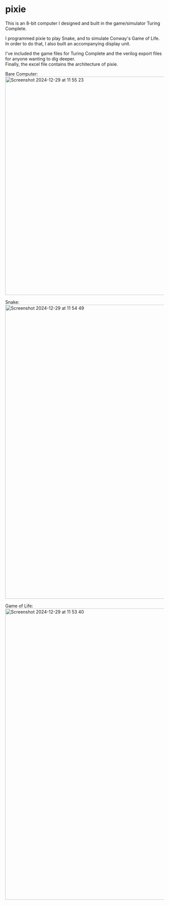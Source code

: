 # pixie

This is an 8-bit computer I designed and built in the game/simulator Turing Complete.  

I programmed pixie to play Snake, and to simulate Conway's Game of Life.
In order to do that, I also built an accompanying display unit.  

I've included the game files for Turing Complete and the verilog export files for anyone wanting to dig deeper.  
Finally, the excel file contains the architecture of pixie.  

Bare Computer:
<img width="694" alt="Screenshot 2024-12-29 at 11 55 23" src="https://github.com/user-attachments/assets/b10bb1de-61cd-46c7-a1d1-03b29c542810" />

Snake:
<img width="934" alt="Screenshot 2024-12-29 at 11 54 49" src="https://github.com/user-attachments/assets/32a4a57a-7f86-4929-adf9-b0a6b0cdf3b1" />

Game of Life:
<img width="925" alt="Screenshot 2024-12-29 at 11 53 40" src="https://github.com/user-attachments/assets/07e9879b-7536-4975-b601-dd0ebefff301" />
